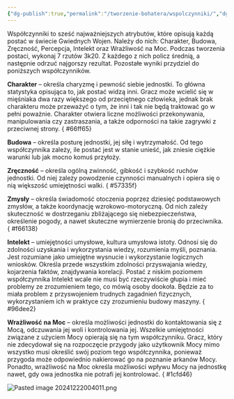 ```yaml
---
{"dg-publish":true,"permalink":"/tworzenie-bohatera/wspolczynniki/","dgPassFrontmatter":true}
---
```


Współczynniki to sześć najważniejszych atrybutów, które opisują każdą postać w świecie Gwiednych Wojen. Należy do nich: Charakter, Budowa, Zręczność, Percepcja, Intelekt oraz Wrażliwość na Moc. Podczas tworzenia postaci, wykonaj 7 rzutów 3k20. Z każdego z nich policz średnią, a następnie odrzuć najgorszy rezultat. Pozostałe wyniki przydziel do poniższych współczynników.

**Charakter** – określa charyzmę i pewność siebie jednostki. To główna statystyka opisująca to, jak postać widzą inni. Gracz może wcielić się w mięśniaka dwa razy większego od przeciętnego człowieka, jednak brak charakteru może przeważyć o tym, że inni i tak nie będą traktować go w pełni poważnie. Charakter otwiera liczne możliwości przekonywania, manipulowania czy zastraszania, a także odporności na takie zagrywki z przeciwnej strony.
{ #66ff65}


**Budowa** – określa posturę jednostki, jej siłę i wytrzymałość. Od tego współczynnika zależy, ile postać jest w stanie unieść, jak zniesie ciężkie warunki lub jak mocno komuś przyłoży.

**Zręczność** – określa ogólną zwinność, gibkość i szybkość ruchów jednostki. Od niej zależy powodzenie czynności manualnych i opiera się o nią większość umiejętności walki.
{ #57335f}


**Zmysły** – określa świadomość otoczenia poprzez dziesięć podstawowych zmysłów, a także koordynację wzrokowo-motoryczną. Od nich zależy skuteczność w dostrzeganiu zbliżającego się niebezpieczeństwa, określenie pogody, a nawet skuteczne wymierzenie bronią do przeciwnika.
{ #f66138}


**Intelekt** – umiejętności umysłowe, kultura umysłowa istoty. Odnosi się do zdolności uzyskania i wykorzystania wiedzy, rozumienia myśli, poznania. Jest rozumiane jako umiejętne wysnucie i wykorzystanie logicznych wniosków. Określa przede wszystkim zdolności przyswajania wiedzy, kojarzenia faktów, znajdywania korelacji. Postać z niskim poziomem współczynnika Intelekt wcale nie musi być rzeczywiście głupia i mieć problemy ze zrozumieniem tego, co mówią osoby dookoła. Będzie za to miała problem z przyswojeniem trudnych zagadnień fizycznych, wykorzystaniem ich w praktyce czy zrozumieniu budowy maszyny.
{ #96dee2}


**Wrażliwość** **na Moc** – określa możliwości jednostki do kontaktowania się z Mocą, odczuwania jej woli i kontrolowania jej. Wszelkie umiejętności związane z użyciem Mocy opierają się na tym współczynniku. Gracz, który nie zdecydował się na rozpoczęcie przygody jako użytkownik Mocy mimo wszystko musi określić swój poziom tego współczynnika, ponieważ przygoda może odpowiednio nakierować go na poznanie arkanów Mocy. Ponadto, wrażliwość na Moc określa możliwości wpływu Mocy na jednostkę nawet, gdy owa jednostka nie potrafi jej kontrolować.
{ #1cfd46}


![Pasted image 20241222004011.png](/img/user/Obrazy/Pasted%20image%2020241222004011.png)